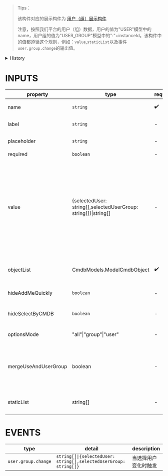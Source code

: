 [//]: # "atom-bricks/form-input/user-or-user-group-select.ts"

> Tips：
>
> 该构件对应的展示构件为 [用户（组）展示构件](developers/brick-book/brick/cmdb-instances.user-or-user-group-display)
>
> 注意，按照我们平台的用户（组）数据，用户的值为"USER"模型中的 name，用户组的值为"USER_GROUP"模型中的":"+instanceId。该构件中的值都遵循这个规则，例如：`value`,`staticList`以及事件`user.group.change`的输出值。

<details>
<summary>History</summary>

| Version | Change                                       |
| ------- | -------------------------------------------- |
| 1.96.0  | 新增属性 `staticList`,`mergeUseAndUserGroup` |
| 1.31.0  | 新增 `optionsMode` 属性                      |
| 1.28.0  | 新增 `user.group.change` 事件                |

</details>

# INPUTS

| property             | type                                                           | required | default | description                                                                                                                                                                                                          |
| -------------------- | -------------------------------------------------------------- | -------- | ------- | -------------------------------------------------------------------------------------------------------------------------------------------------------------------------------------------------------------------- |
| name                 | `string`                                                       | ✔️       | -       | 用户（组）选择构件的字段名                                                                                                                                                                                           |
| label                | `string`                                                       | -        | -       | 用户（组）选择构件的字段说明                                                                                                                                                                                         |
| placeholder          | `string`                                                       | -        | -       | 用户（组）选择构件中下拉框的占位说明                                                                                                                                                                                 |
| required             | `boolean`                                                      | -        | false   | 是否是必填项                                                                                                                                                                                                         |
| value                | {selectedUser: string[],selectedUserGroup: string[]}\|string[] | -        | -       | 用户（组）选择构件中下拉框的初始值，按照我们平台的用户（组）数据，selectedUser 为"USER"模型中的 name，selectedUserGroup 为"USER_GROUP"模型中的":"+instanceId。当`mergeUseAndUserGroup`为 true 时，类型为`string[]`。 |
| objectList           | CmdbModels.ModelCmdbObject                                     | ✔️       | -       | 模型列表，直接来自"providers-of-cmdb.cmdb-object-api-get-object-all"                                                                                                                                                 |
| hideAddMeQuickly     | `boolean`                                                      | -        | false   | 是否隐藏“快速选择我”按钮                                                                                                                                                                                             |
| hideSelectByCMDB     | `boolean`                                                      | -        | false   | 是否隐藏搜索 icon，即不支持通过 cmdb 的 modal 选择器选择                                                                                                                                                             |
| optionsMode          | "all"\|"group"\|"user"                                         | -        | "all"   | 支持选择用户、用户组或者两者                                                                                                                                                                                         |
| mergeUseAndUserGroup | boolean                                                        | -        | false   | 是否合并用户和用户组数据，当设置为 true 时，输入的`value`和`user.group.change`事件输出的 detail 都为`string[]`格式。                                                                                                 |
| staticList           | string[]                                                       | -        | -       | 固定白名单列表，该列表中的值用户不能取消。                                                                                                                                                                           |

# EVENTS

| type                | detail                                                           | description          |
| ------------------- | ---------------------------------------------------------------- | -------------------- |
| `user.group.change` | `string[]\|{selectedUser: string[],selectedUserGroup: string[]}` | 当选择用户变化时触发 |
